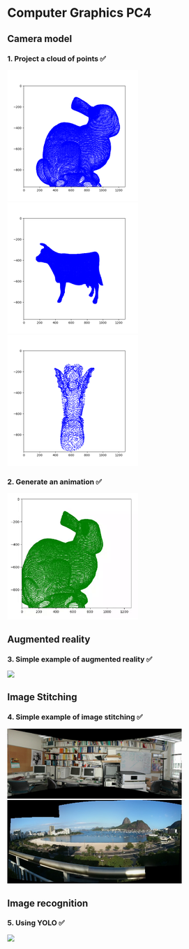 # Computer Graphics PC4


## Camera model

### 1. Project a cloud of points ✅


<img src="exercise01/bunny.png" width="300"/>
<img src="exercise01/cow_mc-hr.png" width="300"/>
<img src="exercise01/gargoyle-10k-faces.png" width="300"/>

### 2. Generate an animation ✅

<img src="exercise02/bunny.gif" width="300"/>


## Augmented reality

### 3. Simple example of augmented reality ✅

<img src="exercise03/bunny.png" width="300"/>

## Image Stitching

### 4. Simple example of image stitching ✅

<img src="exercise04/panorama-grail-plane.jpg" width="400"/>
<img src="exercise04/panorama1-mercator.jpg" width="400"/>

## Image recognition

### 5. Using YOLO ✅

<img src="exercise05/output.gif" width="400"/>

